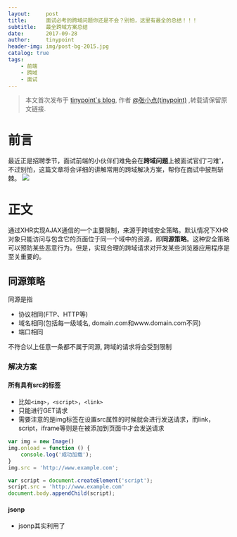 ```yaml
---
layout:     post
title:      面试必考的跨域问题你还是不会？别怕，这里有最全的总结！！！
subtitle:   最全跨域方案总结
date:       2017-09-28
author:     tinypoint
header-img: img/post-bg-2015.jpg
catalog: true
tags:
    - 前端
    - 跨域
    - 面试
---
```


> 本文首次发布于 [tinypoint\`s blog](http://tinypoint.github.io), 作者 [@张小点(tinypoint)](http://github.com/tinypoint) ,转载请保留原文链接.

# 前言

最近正是招聘季节，面试前端的小伙伴们难免会在**跨域问题**上被面试官们'刁难'，不过别怕，这篇文章将会详细的讲解常用的跨域解决方案，帮你在面试中披荆斩棘。
![](http://ox4mn0gf1.bkt.clouddn.com/17-10-1/9456229.jpg)
# 正文

通过XHR实现AJAX通信的一个主要限制，来源于跨域安全策略。默认情况下XHR对象只能访问与包含它的页面位于同一个域中的资源，即**同源策略**。这种安全策略可以预防某些恶意行为。但是，实现合理的跨域请求对开发某些浏览器应用程序是至关重要的。

## 同源策略

同源是指
- 协议相同(FTP、HTTP等)
- 域名相同(包括每一级域名, domain.com和www.domain.com不同)
- 端口相同

不符合以上任意一条都不属于同源, 跨域的请求将会受到限制

### 解决方案


#### 所有具有src的标签

- 比如`<img>`，`<script>`，`<link>`
- 只能进行GET请求
- 需要注意的是img标签在设置src属性的时候就会进行发送请求，而link，script，iframe等则是在被添加到页面中才会发送请求
 
```javascript
var img = new Image()
img.onload = function () {
    console.log('成功加载');
}
img.src = 'http://www.example.com';

var script = document.createElement('script');
script.src = 'http://www.example.com'
document.body.appendChild(script);
```

#### jsonp

- jsonp其实利用了<script>标签可以跨域这一特性，而且可以在跨域脚本中直接回调当前脚本的函数。
- 回调函数必须是全局函数
- 同样，只能用于GET方法

```javascript
function dataResolver (data) {
    console.log('This is' + data);
}

var script = docuemnt.createElement('script');
script.src = 'http://www.example.com?callback=daraResolver'
docuemnt.body.appendChild(script);
```

#### document.domain

- 只适用于主域相同，子域不同的页面交流，如从`http://subdomain.domain.com`到`http://domain.com`之间的通信
- 原理：利用document.domain允许同时也是只允许从低级域名到高级域名设置，手动设置document的domain属性，让页面同域

```javascript
<script>
    //  http://domain.com/example 页面
    var iframe = document.createElement('iframe');
    iframe.src = 'http://subdomain.domain.com';
    
    iframe.onload = function() {
        var iframeDocuemnt = iframe.contentDocument || iframe.contentWindow.document;
        alert(iframeDocuemnt.getElementById("foo").innerHTML));
    };
    
    iframe.style.display = 'none';
    document.body.appendChild(iframe);
<script>
```

设置document.domain与父页面保持一致

```javascript
<script>
    //  http://subdomain.domain.com/example 页面
    document.domain = 'domain.com';
</script>
```

#### window.name跨域

- 在一个窗口(window)的生命周期内,窗口载入的所有的页面共享一个window.name的，每个页面对window.name都有读写的权限
- window支持多达`2m`的name属性
 
当`a.com/index.html`要从`b.com/data.html`获取数据时，需要借助与a同域的`a.com/proxy.html`作为代理

`a.com/index.html` 

```javascript
// load事件会触发两次，每个时机都有不同的任务
var proxy = function (url, cb) {
    var isFirst = true;
    
    var iframe = document.createElement('iframe');
    iframe.src = url;
    
    iframe.onload = function () {
        if (isFirst) {
            // 切换到代理页面
            iframe.contentWindow.location = 'http://a.com/proxy.html';
            isFirst = false
        } else {
            // 读取window.name
            cb(iframe.contentWindow.name);
            destoryFrame();
        }
    }
}

// iframe用完要删除，释放内存，同时保证了安全
function destoryFrame () {
    iframe.contentWindow.document.write('');
    iframe.contentWindow.close();
    document.bosy.removeChild(iframe);
}

//想要发送数据，可以将数据放在window.name中

window.name = '12';

proxy('http://b.com/data.html', function (data) {
    console.log(data);
});
```
`a.com/proxy.html`代理页面与主页面同域，内容为空即可

`b.com/data.html`

```javascript
var id = window.name;
window.name = id + 'is tinypoint';
```

#### location.hash

- 不同域利用location.hash来传值
- 通过hashchange事件来监听hash变化

`a.com`下的`a.html`想要与`b.com`下的`b.html`通信，需要中间页`a.com`下的`c.html`来实现

`a.html`

```javascript
<iframe id="iframe" src="http://www.b.com/b.html" style="display:none;"></iframe>
<script>
    var iframe = document.getElementById('iframe');
 
    // 要发送的数据放在b页面的hash上
    iframe.src = iframe.src + '#name';
    
    // 回调方法
    function dataResolver(data) {
        alert('This is ' + data);
    }
</script>
```

`b.html`

```javascript
<iframe id="iframe" src="http://www.a.com/c.html" style="display:none;"></iframe>
<script>
    var iframe = document.getElementById('iframe');
 
    // 监听a.html传来的hash值，再传给c.html
    window.onhashchange = function () {
        var name = location.hash
        iframe.src = iframe.src + '#tinypoint';
    };
</script>
```

`c.html`

```javascript
<script>
    // 监听b.html传来的hash值
    window.onhashchange = function () {
        // 再通过操作同域a.html的js回调，将结果传回
        window.parent.parent.dataResolver('name is ' + location.hash);
    };
</script>
```

#### postMassage

HTML5中XMLHttpRequest 2级中的API，可解决以下问题
1. 页面和其打开的新窗口的数据传递
2. 多窗口之间消息传递
3. 页面与嵌套的iframe消息传递
4. 上面三个场景的跨域数据传递

用法：postMessage(data,origin)方法接受两个参数
data： html5规范支持任意基本类型或可复制的对象，但部分浏览器只支持字符串，所以传参时最好用JSON.stringify()序列化。
origin： 协议+主机+端口号，也可以设置为”*”，表示可以传递给任意窗口，如果要指定和当前窗口同源的话设置为”/”。

`a.html：(http://www.domain1.com/a.html)`

```javascript
<iframe id="iframe" src="http://www.domain2.com/b.html" style="display:none;"></iframe>
<script>      
    var iframe = document.getElementById('iframe');
    iframe.onload = function() {
        var data = {
            name: 'aym'
        };
        // 向domain2传送跨域数据
        iframe.contentWindow.postMessage(JSON.stringify(data), 'http://www.domain2.com');
    };
 
    // 接受domain2返回数据
    window.addEventListener('message', function(e) {
        alert('data from domain2 ---> ' + e.data);
    }, false);
</script>
```

`b.html：(http://www.domain2.com/b.html)`

```javascript
<script>
    // 接收domain1的数据
    window.addEventListener('message', function(e) {
    // e.data中保存了传递的数据
        alert('data from domain1 ---> ' + e.data);
 
        var data = JSON.parse(e.data);
        if (data) {
            data.number = 16;
 
            // 处理后再发回domain1
            window.parent.postMessage(JSON.stringify(data), 'http://www.domain1.com');
        }
    }, false);
</script>
```

#### 跨域资源共享（CORS）

- 使用自定义的http头部要让浏览器与服务器进行通信
- 在后端设置Access-Control-Allow-Origin: 当前域名(公共资源，可设置为*)

##### IE使用XDR(`XDomainRequest`)对象实现CORS

XDR与XHR类似
- 有open，send，abort方法，但是open只接受两个参数，即所有请求都是异步的
- 支持load，error，timeout事件
- 支持timeout

XDR与XHR有一些不同之处

- cookie不会随请求发送，也不会随相应返回
- 只能设置请求头部信息的Content-Type字段
- 不能访问响应头部信息
- 只支持GET和POST请求
- 不能访问status和statusText属性

```javascript
var xdr = new XDomainRequest();
xdr.onload = function () {
    console.log(xdr.responseText);
}

xdr.onerror = function () {
    console.log('An error occurred');
}

xdr.open('get', 'http://www.a.com');
xdr.send();
```

##### 其他浏览器对CORS的支持

- 只需要在open方法中传入绝对路径即可
- 存在一些限制
    - 不能使用setRequestHeader()设置自定义头部
    - 不能收发和接受cookie
    - getAllResponseHeaders()总是返回空字符串

#### Web Sockets

-ws协议是HTML5新协议。实现了浏览器与服务器全双工通信，同时允许跨域通讯。
```html
<script>
// 原生webscokets
var socket = new WebSocket('http://www.b.com'); //必须为绝对路径

socket.send('some text');

socket.onmessage = function (e) {
    console.log(e.data)
}
</script>
```
